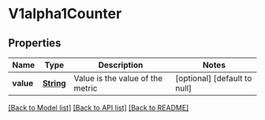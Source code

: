 # V1alpha1Counter
## Properties

Name | Type | Description | Notes
------------ | ------------- | ------------- | -------------
**value** | [**String**](string.md) | Value is the value of the metric | [optional] [default to null]

[[Back to Model list]](../README.md#documentation-for-models) [[Back to API list]](../README.md#documentation-for-api-endpoints) [[Back to README]](../README.md)

